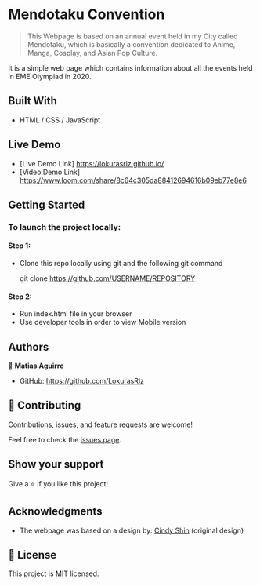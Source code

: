 # Mendotaku Convention

> This Webpage is based on an annual event held in my City called Mendotaku, which is basically a convention dedicated to Anime, Manga, Cosplay, and Asian Pop Culture.


It is a simple web page which contains information about all the events held in EME Olympiad in 2020.

## Built With

- HTML / CSS / JavaScript

## Live Demo

- [Live Demo Link] https://lokurasrlz.github.io/
- [Video Demo Link] https://www.loom.com/share/8c64c305da88412694616b09eb77e8e6

## Getting Started

### To launch the project locally:

#### Step 1:
- Clone this repo locally using git and the following git command

  git clone https://github.com/USERNAME/REPOSITORY

#### Step 2:

- Run index.html file in your browser
- Use developer tools in order to view Mobile version


## Authors

👤 **Matias Aguirre**

- GitHub: https://github.com/LokurasRlz

## 🤝 Contributing

Contributions, issues, and feature requests are welcome!

Feel free to check the [issues page](../../issues/).

## Show your support

Give a ⭐️ if you like this project!

## Acknowledgments

- The webpage was based on a design by: [Cindy Shin](https://www.behance.net/adagio07) (original design)


## 📝 License

This project is [MIT](./MIT.md) licensed.
